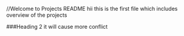 //Welcome to Projects README
hii this is the first file which includes overview of the projects

###Heading 2
it will cause more conflict
